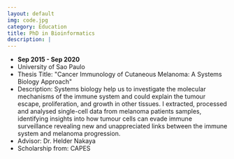 ```yaml
---
layout: default
img: code.jpg
category: Education
title: PhD in Bioinformatics
description: |
---
```


* __Sep 2015 - Sep 2020__
* University of Sao Paulo
* Thesis Title: "Cancer Immunology of Cutaneous Melanoma: A Systems Biology Approach"
* Description: Systems biology help us to investigate the molecular mechanisms of the immune system and could explain the tumour escape, proliferation, and growth in other tissues. I extracted, processed and analysed single-cell data from melanoma patients samples, identifying insights into how tumour cells can evade immune surveillance revealing new and unappreciated links between the immune system and melanoma progression.
* Advisor: Dr. Helder Nakaya
* Scholarship from: CAPES

